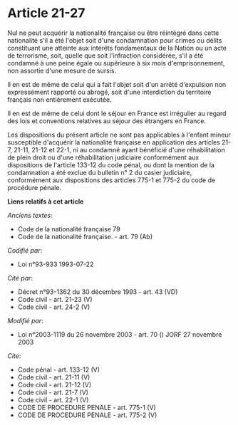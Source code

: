 # Article 21-27

Nul ne peut acquérir la nationalité française ou être réintégré dans cette nationalité s'il a été l'objet soit d'une
condamnation pour crimes ou délits constituant une atteinte aux intérêts fondamentaux de la Nation ou un acte de terrorisme,
soit, quelle que soit l'infraction considérée, s'il a été condamné à une peine égale ou supérieure à six mois
d'emprisonnement, non assortie d'une mesure de sursis. 

Il en est de même de celui qui a fait l'objet soit d'un arrêté d'expulsion non expressément rapporté ou abrogé, soit d'une
interdiction du territoire français non entièrement exécutée. 

Il en est de même de celui dont le séjour en France est irrégulier au regard des lois et conventions relatives au séjour des
étrangers en France. 

Les dispositions du présent article ne sont pas applicables à l'enfant mineur susceptible d'acquérir la nationalité française
en application des articles 21-7, 21-11, 21-12 et 22-1, ni au condamné ayant bénéficié d'une réhabilitation de plein droit ou
d'une réhabilitation judiciaire conformément aux dispositions de l'article 133-12 du code pénal, ou dont la mention de la
condamnation a été exclue du bulletin n° 2 du casier judiciaire, conformément aux dispositions des articles 775-1 et 775-2 du
code de procédure pénale.

**Liens relatifs à cet article**

_Anciens textes_:

  - Code de la nationalité française 79
  - Code de la nationalité française. - art. 79 (Ab)

_Codifié par_:

  - Loi n°93-933 1993-07-22

_Cité par_:

  - Décret n°93-1362 du 30 décembre 1993 - art. 43 (VD)
  - Code civil - art. 21-23 (V)
  - Code civil - art. 24-2 (V)

_Modifié par_:

  - Loi n°2003-1119 du 26 novembre 2003 - art. 70 () JORF 27 novembre 2003

_Cite_:

  - Code pénal - art. 133-12 (V)
  - Code civil - art. 21-11 (V)
  - Code civil - art. 21-12 (V)
  - Code civil - art. 21-7 (V)
  - Code civil - art. 22-1 (V)
  - CODE DE PROCEDURE PENALE - art. 775-1 (V)
  - CODE DE PROCEDURE PENALE - art. 775-2 (V)
